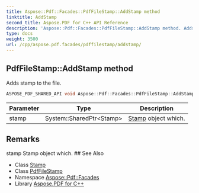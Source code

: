 ```yaml
---
title: Aspose::Pdf::Facades::PdfFileStamp::AddStamp method
linktitle: AddStamp
second_title: Aspose.PDF for C++ API Reference
description: 'Aspose::Pdf::Facades::PdfFileStamp::AddStamp method. Adds stamp to the file in C++.'
type: docs
weight: 3500
url: /cpp/aspose.pdf.facades/pdffilestamp/addstamp/
---
```

## PdfFileStamp::AddStamp method


Adds stamp to the file.

```cpp
ASPOSE_PDF_SHARED_API void Aspose::Pdf::Facades::PdfFileStamp::AddStamp(System::SharedPtr<Stamp> stamp)
```


| Parameter | Type | Description |
| --- | --- | --- |
| stamp | System::SharedPtr\<Stamp\> | [Stamp](../../stamp/) object which. |
## Remarks


<parameterlist kind="param">
  <parameteritem>
    <parameternamelist>
      <parametername>stamp</parametername>
    </parameternamelist>
    <parameterdescription>
      <para>
        <ref refid="class_aspose_1_1_pdf_1_1_facades_1_1_stamp" kindref="compound">Stamp</ref> object which.</para>
    </parameterdescription>
  </parameteritem>
</parameterlist>
## See Also

* Class [Stamp](../../stamp/)
* Class [PdfFileStamp](../)
* Namespace [Aspose::Pdf::Facades](../../)
* Library [Aspose.PDF for C++](../../../)
